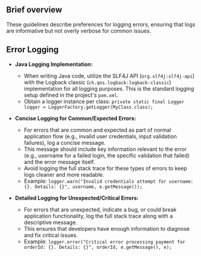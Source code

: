 ## Brief overview

These guidelines describe preferences for logging errors, ensuring that logs are informative but not overly verbose for common issues.

## Error Logging

- **Java Logging Implementation:**

  - When writing Java code, utilize the SLF4J API (`org.slf4j:slf4j-api`) with the Logback classic (`ch.qos.logback:logback-classic`) implementation for all logging purposes. This is the standard logging setup defined in the project's `pom.xml`.
  - Obtain a logger instance per class: `private static final Logger logger = LoggerFactory.getLogger(MyClass.class);`

- **Concise Logging for Common/Expected Errors:**

  - For errors that are common and expected as part of normal application flow (e.g., invalid user credentials, input validation failures), log a concise message.
  - This message should include key information relevant to the error (e.g., username for a failed login, the specific validation that failed) and the error message itself.
  - Avoid logging the full stack trace for these types of errors to keep logs cleaner and more readable.
  - Example: `logger.warn("Invalid credentials attempt for username: {}. Details: {}", username, e.getMessage());`

- **Detailed Logging for Unexpected/Critical Errors:**
  - For errors that are unexpected, indicate a bug, or could break application functionality, log the full stack trace along with a descriptive message.
  - This ensures that developers have enough information to diagnose and fix critical issues.
  - Example: `logger.error("Critical error processing payment for orderId: {}. Details: {}", orderId, e.getMessage(), e);`

